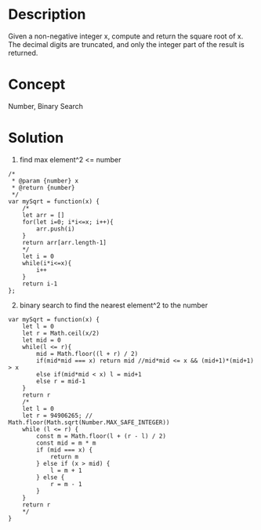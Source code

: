 # Description
Given a non-negative integer x, compute and return the square root of x. The decimal digits are truncated, and only the integer part of the result is returned.
# Concept
Number, Binary Search
# Solution
1. find max element^2 <= number
```
/*
 * @param {number} x
 * @return {number}
 */
var mySqrt = function(x) {
    /*
    let arr = []
    for(let i=0; i*i<=x; i++){
        arr.push(i)
    }
    return arr[arr.length-1]
    */
    let i = 0
    while(i*i<=x){
        i++
    }
    return i-1
};
```
2. binary search to find the nearest element^2 to the number 
```
var mySqrt = function(x) {
    let l = 0
    let r = Math.ceil(x/2)
    let mid = 0
    while(l <= r){
        mid = Math.floor((l + r) / 2)
        if(mid*mid === x) return mid //mid*mid <= x && (mid+1)*(mid+1) > x
        else if(mid*mid < x) l = mid+1
        else r = mid-1
    }
    return r
    /*
    let l = 0
    let r = 94906265; // Math.floor(Math.sqrt(Number.MAX_SAFE_INTEGER))
    while (l <= r) {
        const m = Math.floor(l + (r - l) / 2)
        const mid = m * m
        if (mid === x) {
            return m
        } else if (x > mid) {
            l = m + 1
        } else {
            r = m - 1
        }
    }
    return r
    */
}
```
